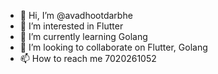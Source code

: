 - 👋 Hi, I’m @avadhootdarbhe
- 👀 I’m interested in Flutter
- 🌱 I’m currently learning Golang
- 💞️ I’m looking to collaborate on Flutter, Golang
- 📫 How to reach me 7020261052

<!---
avadhootdarbhe/avadhootdarbhe is a ✨ special ✨ repository because its `README.md` (this file) appears on your GitHub profile.
You can click the Preview link to take a look at your changes.
--->
